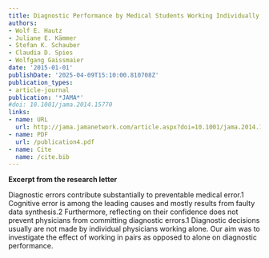 ```yaml
---
title: Diagnostic Performance by Medical Students Working Individually or in Teams
authors:
- Wolf E. Hautz
- Juliane E. Kämmer
- Stefan K. Schauber
- Claudia D. Spies
- Wolfgang Gaissmaier
date: '2015-01-01'
publishDate: '2025-04-09T15:10:00.810708Z'
publication_types:
- article-journal
publication: '*JAMA*'
#doi: 10.1001/jama.2014.15770
links:
- name: URL
  url: http://jama.jamanetwork.com/article.aspx?doi=10.1001/jama.2014.15770
- name: PDF
  url: /publication4.pdf
- name: Cite
  name: /cite.bib
---
```


**Excerpt from the research letter**

Diagnostic errors contribute substantially to preventable medical error.1 Cognitive error is among the leading causes and mostly results from faulty data synthesis.2 Furthermore, reflecting on their confidence does not prevent physicians from committing diagnostic errors.1 Diagnostic decisions usually are not made by individual physicians working alone. Our aim was to investigate the effect of working in pairs as opposed to alone on diagnostic performance.